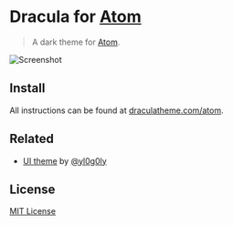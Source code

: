 # Dracula for [Atom](https://atom.io)

> A dark theme for [Atom](https://atom.io).

![Screenshot](https://draculatheme.com/assets/img/screenshots/atom.png)

## Install

All instructions can be found at [draculatheme.com/atom](https://draculatheme.com/atom).

## Related
* [UI theme](https://github.com/yl0g0ly/dracula-ui) by [@yl0g0ly](https://github.com/yl0g0ly)

## License

[MIT License](./LICENSE)
